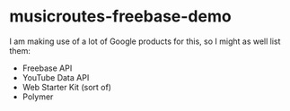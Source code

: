 musicroutes-freebase-demo
=========================

I am making use of a lot of Google products for this, so I might as well list them:

* Freebase API
* YouTube Data API
* Web Starter Kit (sort of)
* Polymer